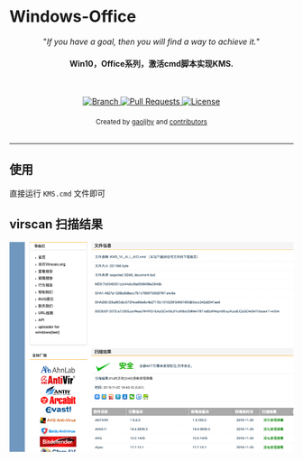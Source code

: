 # Windows-Office


<p align="center">"<i>If you have a goal, then you will find a way to achieve it.</i>"</p>

<h4 align="center">Win10，Office系列，激活cmd脚本实现KMS.</h4>

<br>

<p align="center">
  <a href="https://github.com/gaoljhy/Windows-Office/tree/master">
    <img src="https://img.shields.io/badge/Branch-master-green.svg?longCache=true"
        alt="Branch">
  </a>
  <a href="https://github.com/gaoljhy/Windows-Office/pulls">
    <img src="https://img.shields.io/badge/PRs-welcome-brightgreen.svg?longCache=true"
        alt="Pull Requests">
  </a>
  <a href="https://github.com/gaoljhy/Windows-Office/blob/master/LICENSE">
    <img src="https://img.shields.io/badge/License-MIT-blue.svg?longCache=true"
        alt="License">
  </a>
</p>

<div align="center">
  <sub>Created by
  <a href="http://grj321.com">gaoljhy</a> and
  <a href="https://github.com/gaoljhy/Windows-Office/contributors">
    contributors
  </a>
</div>

<br>

****

## 使用

直接运行 `KMS.cmd` 文件即可

## virscan 扫描结果

![结果](./virscan.png)

